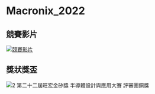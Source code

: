 # Macronix_2022
## 競賽影片
[![競賽影片](https://img.youtube.com/vi/Z-dnz38k5nI/0.jpg)](https://www.youtube.com/watch?v=Z-dnz38k5nI)
## 獎狀獎盃
![2 第二十二屆旺宏金矽獎 半導體設計與應用大賽 評審團銅獎](https://github.com/user-attachments/assets/33863fad-1b4a-4737-bf1e-c648a08da548=100*200)
